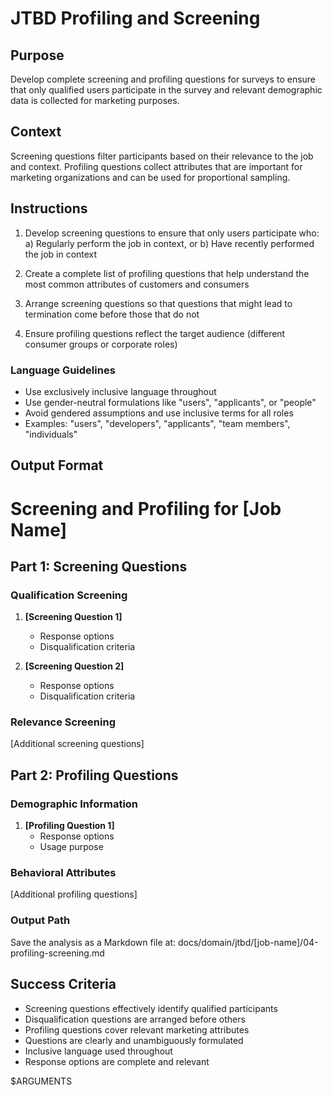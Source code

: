 # JTBD Profiling and Screening

## Purpose

Develop complete screening and profiling questions for surveys to ensure that only qualified users participate in the survey and relevant demographic data is collected for marketing purposes.

## Context

Screening questions filter participants based on their relevance to the job and context. Profiling questions collect attributes that are important for marketing organizations and can be used for proportional sampling.

## Instructions

1. Develop screening questions to ensure that only users participate who:
   a) Regularly perform the job in context, or
   b) Have recently performed the job in context

2. Create a complete list of profiling questions that help understand the most common attributes of customers and consumers

3. Arrange screening questions so that questions that might lead to termination come before those that do not

4. Ensure profiling questions reflect the target audience (different consumer groups or corporate roles)

### Language Guidelines

- Use exclusively inclusive language throughout
- Use gender-neutral formulations like "users", "applicants", or "people"
- Avoid gendered assumptions and use inclusive terms for all roles
- Examples: "users", "developers", "applicants", "team members", "individuals"

## Output Format

# Screening and Profiling for [Job Name]

## Part 1: Screening Questions

### Qualification Screening
1. **[Screening Question 1]**
   - Response options
   - Disqualification criteria

2. **[Screening Question 2]**
   - Response options
   - Disqualification criteria

### Relevance Screening
[Additional screening questions]

## Part 2: Profiling Questions

### Demographic Information
1. **[Profiling Question 1]**
   - Response options
   - Usage purpose

### Behavioral Attributes
[Additional profiling questions]

### Output Path
Save the analysis as a Markdown file at: docs/domain/jtbd/[job-name]/04-profiling-screening.md

## Success Criteria

- Screening questions effectively identify qualified participants
- Disqualification questions are arranged before others
- Profiling questions cover relevant marketing attributes
- Questions are clearly and unambiguously formulated
- Inclusive language used throughout
- Response options are complete and relevant

$ARGUMENTS